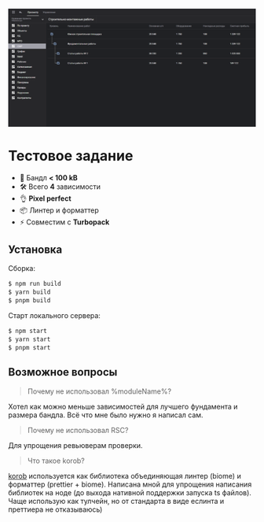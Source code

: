 ![Превью](/public/preview.png)

# Тестовое задание

- 🚀 Бандл **< 100 kB**
- 🛠️ Всего **4** зависимости
- 👌 **Pixel perfect**
- 📦 Линтер и форматтер
- ⚡ Совместим с **Turbopack**

## Установка

Сборка:

```bash
$ npm run build
$ yarn build
$ pnpm build
```

Старт локального сервера:

```bash
$ npm start
$ yarn start
$ pnpm start
```

## Возможное вопросы

> Почему не использовал %moduleName%?

Хотел как можно меньше зависимостей для лучшего фундамента и размера бандла. Всё что мне было нужно я написал сам.

> Почему не использовал RSC?

Для упрощения ревьюверам проверки.

> Что такое korob?

[korob](https://korob.domin.pro) используется как библиотека объединяющая линтер (biome) и форматтер (prettier + biome). Написана мной для упрощения написания библиотек на ноде (до выхода нативной поддержки запуска ts файлов). Чаще использую как тулчейн, но от стандарта в виде еслинта и преттиера не отказываюсь)

